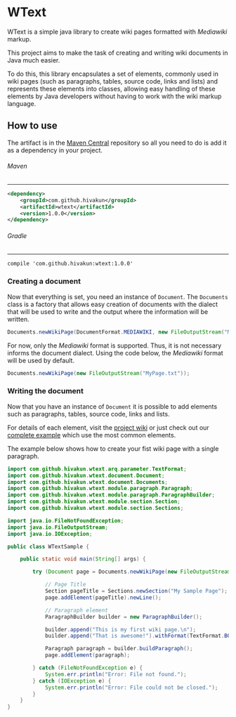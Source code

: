 # WText

WText is a simple java library to create wiki pages formatted with *Mediawiki* markup.

This project aims to make the task of creating and writing wiki documents in Java much easier.

To do this, this library encapsulates a set of elements, commonly used in wiki pages (such as paragraphs, tables, source code, links and lists) and represents these elements into classes, allowing easy handling of these elements by Java developers without having to work with the wiki markup language.

## How to use

The artifact is in the [Maven Central](http://search.maven.org/) repository so all you need to do is add it as a dependency in your project.

###### Maven
----------

``` xml
<dependency>
	<groupId>com.github.hivakun</groupId>
	<artifactId>wtext</artifactId>
	<version>1.0.0</version>
</dependency>
```

###### Gradle
----------

``` xml
compile 'com.github.hivakun:wtext:1.0.0'
```

### Creating a document

Now that everything is set, you need an instance of `Document`. The `Documents` class is a factory that allows easy creation of documents with the dialect that will be used to write and the output where the information will be written.

```java
Documents.newWikiPage(DocumentFormat.MEDIAWIKI, new FileOutputStream("MyPage.txt"));
```

For now, only the *Mediawiki* format is supported. Thus, it is not necessary informs the document dialect. Using the code below, the *Mediawiki* format will be used by default.

```java
Documents.newWikiPage(new FileOutputStream("MyPage.txt"));
```

### Writing the document

Now that you have an instance of `Document` it is possible to add elements such as paragraphs, tables, source code, links and lists.

For details of each element, visit the [project wiki](https://github.com/hivakun/wtext/wiki) or just check out our [complete example](https://github.com/hivakun/wtext/wiki/Complete-Sample) which use the most common elements.

The example below shows how to create your fist wiki page with a single paragraph.

```java
import com.github.hivakun.wtext.arq.parameter.TextFormat;
import com.github.hivakun.wtext.document.Document;
import com.github.hivakun.wtext.document.Documents;
import com.github.hivakun.wtext.module.paragraph.Paragraph;
import com.github.hivakun.wtext.module.paragraph.ParagraphBuilder;
import com.github.hivakun.wtext.module.section.Section;
import com.github.hivakun.wtext.module.section.Sections;

import java.io.FileNotFoundException;
import java.io.FileOutputStream;
import java.io.IOException;

public class WTextSample {

    public static void main(String[] args) {

        try (Document page = Documents.newWikiPage(new FileOutputStream("MyPage.txt"))) {

            // Page Title
            Section pageTitle = Sections.newSection("My Sample Page");
            page.addElement(pageTitle).newLine();

            // Paragraph element
            ParagraphBuilder builder = new ParagraphBuilder();

            builder.append("This is my first wiki page.\n");
            builder.append("That is awesome!").withFormat(TextFormat.BOLD);

            Paragraph paragraph = builder.buildParagraph();
            page.addElement(paragraph);

        } catch (FileNotFoundException e) {
            System.err.println("Error: File not found.");
        } catch (IOException e) {
            System.err.println("Error: File could not be closed.");
        }
    }
}
```